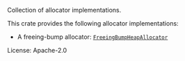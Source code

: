 Collection of allocator implementations.

This crate provides the following allocator implementations:
- A freeing-bump allocator: [`FreeingBumpHeapAllocator`](https://docs.rs/sp-allocator/latest/sp_allocator/struct.FreeingBumpHeapAllocator.html)

License: Apache-2.0
